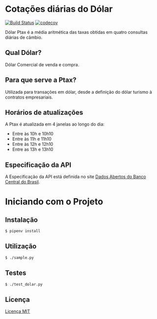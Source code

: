 # Cotações diárias do Dólar

[![Build Status](https://travis-ci.org/open-bacen/cotacao-diaria-dolar.svg)](https://travis-ci.org/open-bacen/cotacao-diaria-dolar)
[![codecov](https://codecov.io/gh/open-bacen/cotacao-diaria-dolar/branch/master/graph/badge.svg)](https://codecov.io/gh/open-bacen/cotacao-diaria-dolar) 


Dólar Ptax é a média aritmética das taxas obtidas em quatro consultas diárias de câmbio.

## Qual Dólar?
Dólar Comercial de venda e compra.

## Para que serve a Ptax?
Utilizada para transações em dólar, desde a definição do dólar turismo à contratos empresariais.

## Horários de atualizações
A Ptax é atualizada em 4 janelas ao longo do dia: 
  - Entre às 10h e 10h10
  - Entre às 11h e 11h10
  - Entre às 12h e 12h10
  - Entre as 13h e 13h10

## Especificação da API
A Especificação da API está definida no site [Dados Abertos do Banco Central do Brasil](https://dadosabertos.bcb.gov.br/dataset/dolar-americano-usd-todos-os-boletins-diarios).


# Iniciando com o Projeto

## Instalação

```bash
$ pipenv install
```

## Utilização

```bash
$ ./sample.py
```

## Testes

```bash
$ ./test_dolar.py
```

## Licença
[Licença MIT](LICENSE)
